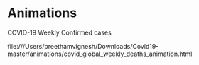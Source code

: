 # Animations
COVID-19 Weekly Confirmed cases

file:///Users/preethamvignesh/Downloads/Covid19-master/animations/covid_global_weekly_deaths_animation.html

